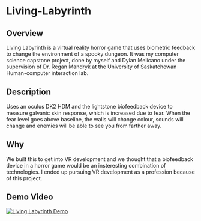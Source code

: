 # Living-Labyrinth
## Overview
Living Labyrinth is a virtual reality horror game that uses biometric feedback to change the environment of a spooky dungeon. It was my computer science capstone project, done by myself and Dylan Melicano under the supervision of Dr. Regan Mandryk at the University of Saskatchewan Human-computer interaction lab.

## Description
Uses an oculus DK2 HDM and the lightstone biofeedback device to measure galvanic skin response, which is increased due to fear. When the fear level goes above baseline, the walls will change colour, sounds will change and enemies will be able to see you from farther away.

## Why
We built this to get into VR development and we thought that a biofeedback device in a horror game would be an insteresting combination of technologies. I ended up pursuing VR development as a profession because of this project.

## Demo Video
[![Living Labyrinth Demo](https://user-images.githubusercontent.com/9042770/120834632-840cf880-c520-11eb-87ae-478dcffaf6e1.png)](https://youtu.be/BB6MbgTaWd4)
